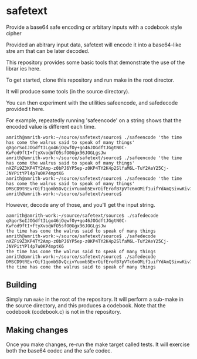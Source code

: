 # safetext
Provide a base64 safe encoding or arbitary inputs with a codebook style cipher

Provided an abitrary input data, safetext will encode it into a
base64-like stre am that can be later decoded.

This repository provides some basic tools that demonstrate the use of
the librar ies here.

To get started, clone this repository and run make in the root
director.

It will produce some tools (in the source directory).

You can then experiment with the utilities safeencode, and safedecode
provided t here.

For example, repeatedly running 'safeencode' on a string shows that
the encoded value is different each time.

```
amrith@amrith-work:~/source/safetext/source$ ./safeencode 'the time has come the walrus said to speak of many things'
qXgorSoIJOGdftILgo46jOqwfOy+go46JOGdftJGgtN0C-KwFod9ftI+ftyXvoqWfO5sfO0Ggx96JOGLgsJw
amrith@amrith-work:~/source/safetext/source$ ./safeencode 'the time has come the walrus said to speak of many things'
nXZFi9Z3KP4TY2Amp-z0bPJ6YP5ep-z0KP4TY2K4p2SlfaM6L-TuY2AeY25Cj-JNYPitYPl4p7u0KP4mptK6
amrith@amrith-work:~/source/safetext/source$ ./safeencode 'the time has come the walrus said to speak of many things'
DMSCD9tREvrOif1qomb5DvQcivYuomb5EvrOifErofB7pVTc6mOMif1uifYdAmQSivwKiv7ro9M5EvrqoKEc
amrith@amrith-work:~/source/safetext/source$
```

However, decode any of those, and you'll get the input string.

```
aamrith@amrith-work:~/source/safetext/source$ ./safedecode qXgorSoIJOGdftILgo46jOqwfOy+go46JOGdftJGgtN0C-KwFod9ftI+ftyXvoqWfO5sfO0Ggx96JOGLgsJw
the time has come the walrus said to speak of many things
amrith@amrith-work:~/source/safetext/source$ ./safedecode nXZFi9Z3KP4TY2Amp-z0bPJ6YP5ep-z0KP4TY2K4p2SlfaM6L-TuY2AeY25Cj-JNYPitYPl4p7u0KP4mptK6
the time has come the walrus said to speak of many things
amrith@amrith-work:~/source/safetext/source$ ./safedecode DMSCD9tREvrOif1qomb5DvQcivYuomb5EvrOifErofB7pVTc6mOMif1uifYdAmQSivwKiv7ro9M5EvrqoKEc
the time has come the walrus said to speak of many things
```

## Building

Simply run `make` in the root of the repository. It will perform a
sub-make in the source directory, and this produces a codebook. Note
that the codebook (codebook.c) is not in the repository.

## Making changes

Once you make changes, re-run the make target called tests. It will
exercise both the base64 codec and the safe codec.